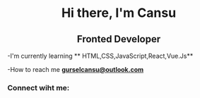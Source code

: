 <h1 align="center">Hi there, I'm Cansu</h1>
<h2 align="center">Fronted Developer</h2>

-I'm currently learning ** HTML,CSS,JavaScript,React,Vue.Js**

-How to reach me **gurselcansu@outlook.com** 

<h3 align="left">Connect wiht me:</h3>
<p align="left">

